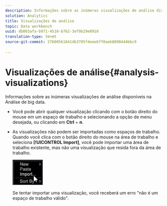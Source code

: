 ```yaml
---
description: Informações sobre as inúmeras visualizações de análise disponíveis na Análise de big data.
solution: Analytics
title: Visualizações de análise
topic: Data workbench
uuid: db003afa-b971-4510-b762-3ef9b29e0910
translation-type: tm+mt
source-git-commit: 27600561841db3705f4eee6ff0aeb8890444bbc9

---
```



# Visualizações de análise{#analysis-visualizations}

Informações sobre as inúmeras visualizações de análise disponíveis na Análise de big data.

* Você pode abrir qualquer visualização clicando com o botão direito do mouse em um espaço de trabalho e selecionando a opção de menu desejada, ou clicando em **Ctrl** + **n**.

* As visualizações não podem ser importadas como espaços de trabalho. Quando você clica com o botão direito do mouse na área de trabalho e seleciona **[!UICONTROL Import]**, você pode importar uma área de trabalho existente, mas não uma visualização que resida fora da área de trabalho.

   ![](assets/import_workspace.png)

   Se tentar importar uma visualização, você receberá um erro &quot;não é um espaço de trabalho válido&quot;.
